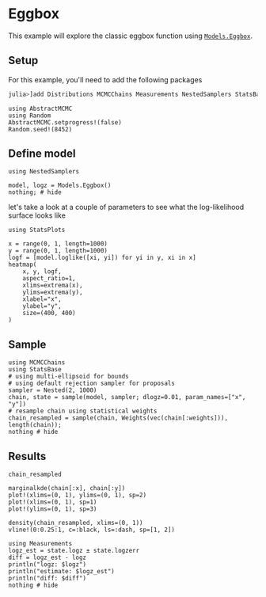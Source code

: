 # Eggbox

This example will explore the classic eggbox function using [`Models.Eggbox`](@ref).

## Setup

For this example, you'll need to add the following packages
```julia
julia>]add Distributions MCMCChains Measurements NestedSamplers StatsBase StatsPlots
```

```@setup eggbox
using AbstractMCMC
using Random
AbstractMCMC.setprogress!(false)
Random.seed!(8452)
```

## Define model

```@example eggbox
using NestedSamplers

model, logz = Models.Eggbox()
nothing; # hide
```

let's take a look at a couple of parameters to see what the log-likelihood surface looks like

```@example eggbox
using StatsPlots

x = range(0, 1, length=1000)
y = range(0, 1, length=1000)
logf = [model.loglike([xi, yi]) for yi in y, xi in x]
heatmap(
    x, y, logf,
    aspect_ratio=1,
    xlims=extrema(x),
    ylims=extrema(y),
    xlabel="x",
    ylabel="y",
    size=(400, 400)
)
```

## Sample

```@example eggbox
using MCMCChains
using StatsBase
# using multi-ellipsoid for bounds
# using default rejection sampler for proposals
sampler = Nested(2, 1000)
chain, state = sample(model, sampler; dlogz=0.01, param_names=["x", "y"])
# resample chain using statistical weights
chain_resampled = sample(chain, Weights(vec(chain[:weights])), length(chain));
nothing # hide
```

## Results

```@example eggbox
chain_resampled
```

```@example eggbox
marginalkde(chain[:x], chain[:y])
plot!(xlims=(0, 1), ylims=(0, 1), sp=2)
plot!(xlims=(0, 1), sp=1)
plot!(ylims=(0, 1), sp=3)
```

```@example eggbox
density(chain_resampled, xlims=(0, 1))
vline!(0:0.25:1, c=:black, ls=:dash, sp=[1, 2])
```

```@example eggbox
using Measurements
logz_est = state.logz ± state.logzerr
diff = logz_est - logz
println("logz: $logz")
println("estimate: $logz_est")
println("diff: $diff")
nothing # hide
```
